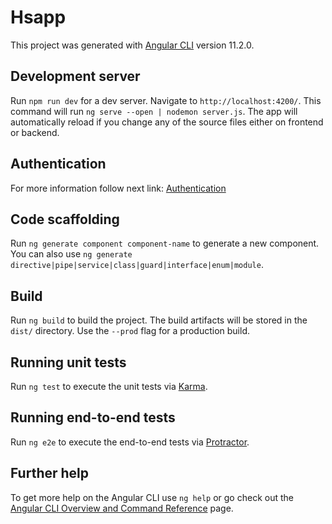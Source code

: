 # Hsapp

This project was generated with [Angular CLI](https://github.com/angular/angular-cli) version 11.2.0.

## Development server

Run `npm run dev` for a dev server. Navigate to `http://localhost:4200/`. 
This command will run `ng serve --open | nodemon server.js`.
The app will automatically reload if you change any of the source files either on frontend or backend.

## Authentication

For more information follow next link: [Authentication](https://github.com/NCIRL-TeamProject/homeswap/blob/main/authentication.md)

## Code scaffolding

Run `ng generate component component-name` to generate a new component. You can also use `ng generate directive|pipe|service|class|guard|interface|enum|module`.

## Build

Run `ng build` to build the project. The build artifacts will be stored in the `dist/` directory. Use the `--prod` flag for a production build.

## Running unit tests

Run `ng test` to execute the unit tests via [Karma](https://karma-runner.github.io).

## Running end-to-end tests

Run `ng e2e` to execute the end-to-end tests via [Protractor](http://www.protractortest.org/).

## Further help

To get more help on the Angular CLI use `ng help` or go check out the [Angular CLI Overview and Command Reference](https://angular.io/cli) page.
